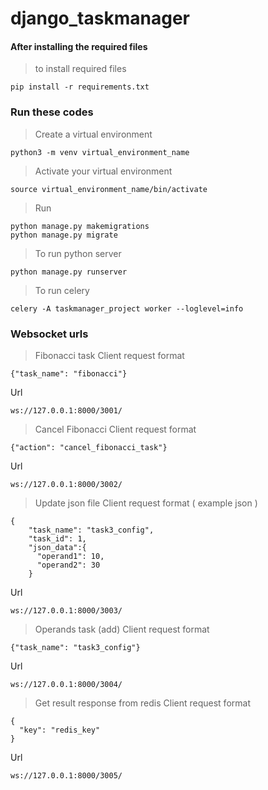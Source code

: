 # django_taskmanager
#### After installing the required files
> to install required files
```
pip install -r requirements.txt
```
### Run these codes
> Create a virtual environment
```
python3 -m venv virtual_environment_name
```
> Activate your virtual environment
```
source virtual_environment_name/bin/activate
```
> Run
```
python manage.py makemigrations
python manage.py migrate
```
> To run python server
```
python manage.py runserver
```
> To run celery
```
celery -A taskmanager_project worker --loglevel=info
```
### Websocket urls
> Fibonacci task
Client request format
```
{"task_name": "fibonacci"}
```
Url
```
ws://127.0.0.1:8000/3001/
```
> Cancel Fibonacci
Client request format
```
{"action": "cancel_fibonacci_task"}
```
Url
```
ws://127.0.0.1:8000/3002/
```
> Update json file
Client request format ( example json )
```
{
    "task_name": "task3_config",
    "task_id": 1,
    "json_data":{
      "operand1": 10,
      "operand2": 30
    }
```
Url
```
ws://127.0.0.1:8000/3003/
```
> Operands task (add)
Client request format
```
{"task_name": "task3_config"}
```
Url
```
ws://127.0.0.1:8000/3004/
```
> Get result response from redis
Client request format
```
{
  "key": "redis_key"
}
```
Url
```
ws://127.0.0.1:8000/3005/
``` 
